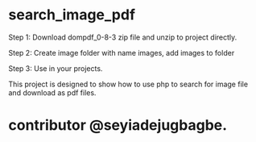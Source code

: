 # search_image_pdf

 Step 1: Download dompdf_0-8-3 zip file and unzip to project directly.

 Step 2: Create image folder with name images, add images to folder
 
 Step 3: Use in your projects.

This project is designed to show how to use php to search for image file and download as pdf files.

# contributor @seyiadejugbagbe.

